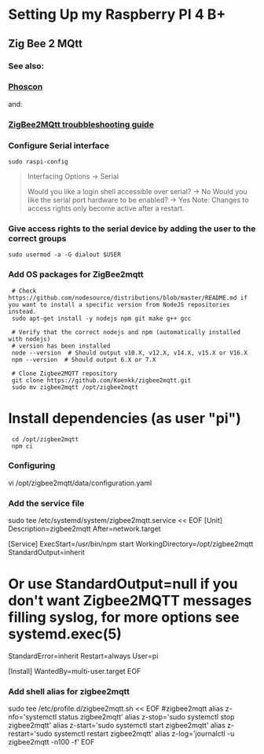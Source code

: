 # Setting Up my Raspberry PI 4 B+
## Zig Bee 2 MQtt

### See also:
### [Phoscon](https://phoscon.de/en/raspbee/install#connection)
and:
### [ZigBee2MQtt troubbleshooting guide](https://www.zigbee2mqtt.io/guide/installation/20_zigbee2mqtt-fails-to-start.html)

### Configure Serial interface
```
sudo raspi-config
```
> Interfacing Options → Serial
> 
> Would you like a login shell accessible over serial? → No
> Would you like the serial port hardware to be enabled? → Yes
> Note: Changes to access rights only become active after a restart.

### Give access rights to the serial device by adding the user to the correct groups
```
sudo usermod -a -G dialout $USER
```

### Add OS packages for ZigBee2mqtt
     # Check https://github.com/nodesource/distributions/blob/master/README.md if you want to install a specific version from NodeJS repositories instead.
     sudo apt-get install -y nodejs npm git make g++ gcc

     # Verify that the correct nodejs and npm (automatically installed with nodejs)
     # version has been installed
     node --version  # Should output v10.X, v12.X, v14.X, v15.X or V16.X
     npm --version  # Should output 6.X or 7.X

     # Clone Zigbee2MQTT repository
     git clone https://github.com/Koenkk/zigbee2mqtt.git
     sudo mv zigbee2mqtt /opt/zigbee2mqtt

# Install dependencies (as user "pi")
     cd /opt/zigbee2mqtt
     npm ci


### Configuring
vi /opt/zigbee2mqtt/data/configuration.yaml

### Add the service file
sudo tee /etc/systemd/system/zigbee2mqtt.service << EOF
[Unit]
Description=zigbee2mqtt
After=network.target

[Service]
ExecStart=/usr/bin/npm start
WorkingDirectory=/opt/zigbee2mqtt
StandardOutput=inherit
# Or use StandardOutput=null if you don't want Zigbee2MQTT messages filling syslog, for more options see systemd.exec(5)
StandardError=inherit
Restart=always
User=pi

[Install]
WantedBy=multi-user.target
EOF


### Add shell alias for zigbee2mqtt
sudo tee /etc/profile.d/zigbee2mqtt.sh << EOF
#zigbee2mqtt
alias z-nfo='systemctl status zigbee2mqtt'
alias z-stop='sudo systemctl stop zigbee2mqtt'
alias z-start='sudo systemctl start zigbee2mqtt'
alias z-restart='sudo systemctl restart zigbee2mqtt'
alias z-log='journalctl -u zigbee2mqtt -n100 -f'
EOF
